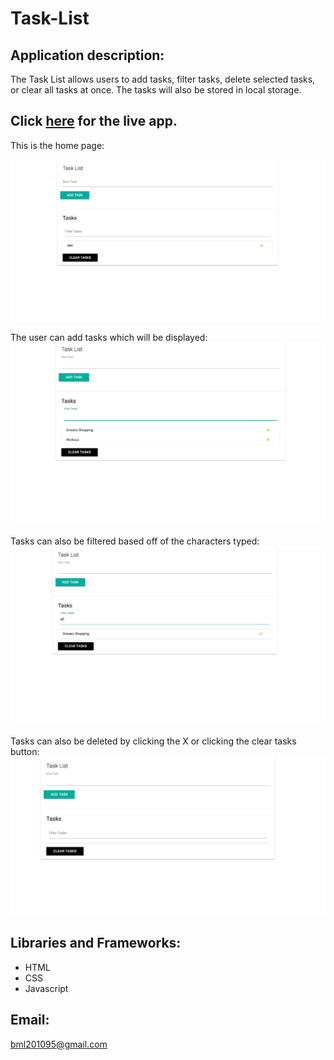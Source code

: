 # Task-List

## Application  description:

The Task List allows users to add tasks,  filter tasks, delete selected tasks, or clear all tasks at once. The  tasks will also be stored in local storage.

 ## Click [here](https://brianlevin.github.io/Task-List/) for the live app. 
 
 This is the home page:
 
 ![Home Screenshot](images/home.png)
  
  
 The user can add tasks which will be displayed:
  ![Events Screenshot](images/add1.png)
  
  Tasks can also be filtered based off of the characters typed:
   ![Events Screenshot](images/filter.png)  
  
  Tasks can also be deleted by clicking the X or clicking the clear tasks button:
   ![Events Screenshot Stored](images/clear.png) 
   
## Libraries and Frameworks:

- HTML
- CSS
- Javascript


## Email:

bml201095@gmail.com





